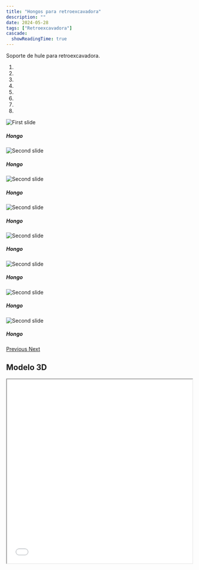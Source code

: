 ```yaml
---
title: "Hongos para retroexcavadora"
description: ""
date: 2024-05-28
tags: ["Retroexcavadora"]
cascade:
  showReadingTime: true
---
```


Soporte de hule para retroexcavadora.

<head>
  <meta charset="UTF-8">
  <meta name="viewport" content="width=device-width, initial-scale=1.0">
  <link rel="stylesheet" href="https://cdn.jsdelivr.net/npm/bootstrap@4.0.0/dist/css/bootstrap.min.css"
    integrity="sha384-Gn5384xqQ1aoWXA+058RXPxPg6fy4IWvTNh0E263XmFcJlSAwiGgFAW/dAiS6JXm" crossorigin="anonymous">
  <link rel="stylesheet" href="style.css">
</head>

<body>
  <div class="row">
    <div id="carouselExampleIndicators" class="carousel slide" data-ride="carousel">
      <ol class="carousel-indicators">
        <li data-target="#carouselExampleIndicators" data-slide-to="0" class="active"></li>
        <li data-target="#carouselExampleIndicators" data-slide-to="1"></li>
        <li data-target="#carouselExampleIndicators" data-slide-to="2"></li>
        <li data-target="#carouselExampleIndicators" data-slide-to="3"></li>
        <li data-target="#carouselExampleIndicators" data-slide-to="4"></li>
        <li data-target="#carouselExampleIndicators" data-slide-to="5"></li>
        <li data-target="#carouselExampleIndicators" data-slide-to="6"></li>
        <li data-target="#carouselExampleIndicators" data-slide-to="7"></li>
        <!-- <li data-target="#carouselExampleIndicators" data-slide-to="2"></li>
        <li data-target="#carouselExampleIndicators" data-slide-to="3"></li> -->
      </ol>
      <div class="carousel-inner">
        <div class="carousel-item active">
          <img class="d-block w-100"
            src="imges/hongo.JPG"
            alt="First slide">
          <div class="carousel-caption d-none d-md-block">
            <h5>Hongo</h5>
          </div>
        </div>
        <div class="carousel-item">
          <img class="d-block w-100"
            src="imges/11.JPG"
            alt="Second slide">
            <div class="carousel-caption d-none d-md-block">
            <h5>Hongo</h5>
          </div>
        </div>
        <div class="carousel-item">
          <img class="d-block w-100"
            src="imges/1154.JPG"
            alt="Second slide">
            <div class="carousel-caption d-none d-md-block">
            <h5>Hongo</h5>
          </div>
        </div>
        <div class="carousel-item">
          <img class="d-block w-100"
            src="imges/1159.jpg"
            alt="Second slide">
            <div class="carousel-caption d-none d-md-block">
            <h5>Hongo</h5>
          </div>
        </div>
        <div class="carousel-item">
          <img class="d-block w-100"
            src="imges/1166.JPG"
            alt="Second slide">
            <div class="carousel-caption d-none d-md-block">
            <h5>Hongo</h5>
          </div>
        </div>
        <div class="carousel-item">
          <img class="d-block w-100"
            src="imges/1168.jpg"
            alt="Second slide">
            <div class="carousel-caption d-none d-md-block">
            <h5>Hongo</h5>
          </div>
        </div>
        <div class="carousel-item">
          <img class="d-block w-100"
            src="imges/1171.jpg"
            alt="Second slide">
            <div class="carousel-caption d-none d-md-block">
            <h5>Hongo</h5>
          </div>
        </div>
        <div class="carousel-item">
          <img class="d-block w-100"
            src="imges/hongotrans.JPG"
            alt="Second slide">
            <div class="carousel-caption d-none d-md-block">
            <h5>Hongo</h5>
          </div>
        </div>
      </div>
      <a class="carousel-control-prev" href="#carouselExampleIndicators" role="button" data-slide="prev">
        <span class="carousel-control-prev-icon" aria-hidden="true"></span>
        <span class="sr-only">Previous</span>
      </a>
      <a class="carousel-control-next" href="#carouselExampleIndicators" role="button" data-slide="next">
        <span class="carousel-control-next-icon" aria-hidden="true"></span>
        <span class="sr-only">Next</span>
      </a>
    </div>
  </div>
  
  ## Modelo 3D

  <script src="https://code.jquery.com/jquery-3.2.1.slim.min.js"
    integrity="sha384-KJ3o2DKtIkvYIK3UENzmM7KCkRr/rE9/Qpg6aAZGJwFDMVNA/GpGFF93hXpG5KkN"
    crossorigin="anonymous"></script>
  <script src="https://cdn.jsdelivr.net/npm/popper.js@1.12.9/dist/umd/popper.min.js"
    integrity="sha384-ApNbgh9B+Y1QKtv3Rn7W3mgPxhU9K/ScQsAP7hUibX39j7fakFPskvXusvfa0b4Q"
    crossorigin="anonymous"></script>
  <script src="https://cdn.jsdelivr.net/npm/bootstrap@4.0.0/dist/js/bootstrap.min.js"
    integrity="sha384-JZR6Spejh4U02d8jOt6vLEHfe/JQGiRRSQQxSfFWpi1MquVdAyjUar5+76PVCmYl"
    crossorigin="anonymous"></script>
</body>


<script>
  setTimeout(() => {
    var element = document.getElementById("search-button");
    var divElement = document.getElementById('search-wrapper');
    element.onclick = function() {
      divElement.style.setProperty('visibility', 'visible', 'important');
  }
}, "1000");
</script>


<iframe src="model/model.html" width="100%" height="500px"></iframe>